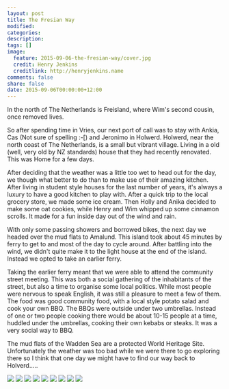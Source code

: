 ```yaml
---
layout: post
title: The Fresian Way
modified:
categories: 
description:
tags: []
image:
  feature: 2015-09-06-the-fresian-way/cover.jpg
  credit: Henry Jenkins
  creditlink: http://henryjenkins.name
comments: false
share: false
date: 2015-09-06T00:00:00+12:00
---
```


In the north of The Netherlands is Freisland, where Wim's second cousin, once
removed lives.

So after spending time in Vries, our next port of call was to stay with Ankia,
Cas (Not sure of spelling :-[) and Jeronimo in Holwerd. Holwerd, near the
north coast of The Netherlands, is a small but vibrant village. Living in a
old (well, very old by NZ standards) house that they had recently renovated.
This was Home for a few days.

After deciding that the weather was a little too wet to head out for the day,
we though what better to do than to make use of their amazing kitchen.
After living in student style houses for the last number of years, it's
always a luxury to have a good kitchen to play with. After a quick trip to the
local grocery store, we made some ice cream. Then Holly and Anika decided to
make some oat cookies, while Henry and Wim whipped up some cinnamon scrolls. It
made for a fun inside day out of the wind and rain.

With only some passing showers and borrowed bikes, the next day we headed over
the mud flats to Amalund. This island took about 45 minutes by ferry to get to
and most of the day to cycle around. After battling into the wind, we didn't
quite make it to the light house at the end of the island. Instead we opted to
take an earlier ferry.

Taking the earlier ferry meant that we were able to attend the community street
meeting. This was both a social gathering of the inhabitants of the street, but
also a time to organise some local politics. While most people were nervous to
speak English, it was still a pleasure to meet a few of them. The food was good
community food, with a local style potato salad and cook your own BBQ. The BBQs
were outside under two umbrellas. Instead of one or two people cooking there would
be about 10-15 people at a time, huddled under the umbrellas, cooking their own 
kebabs or steaks. It was a very social way to BBQ.

The mud flats of the Wadden Sea are a protected World Heritage Site.
Unfortunately the weather was too bad while we were there to go exploring there
so I think that one day we might have to find our way back to Holverd.....

<img src="/images/2015-09-06-the-fresian-way/IMG_20150905_155002.jpg">

<img src="/images/2015-09-06-the-fresian-way/IMG_20150903_160051.jpg">

<img src="/images/2015-09-06-the-fresian-way/IMG_20150905_203741.jpg">

<img src="/images/2015-09-06-the-fresian-way/IMG_20150905_132251.jpg">

<img src="/images/2015-09-06-the-fresian-way/IMG_20150904_180933.jpg">

<img src="/images/2015-09-06-the-fresian-way/IMG_20150905_132120.jpg">

<img src="/images/2015-09-06-the-fresian-way/IMG_20150905_114320.jpg">

<img src="/images/2015-09-06-the-fresian-way/IMG_20150904_190340.jpg">

<img src="/images/2015-09-06-the-fresian-way/IMG_20150905_100202.jpg">

